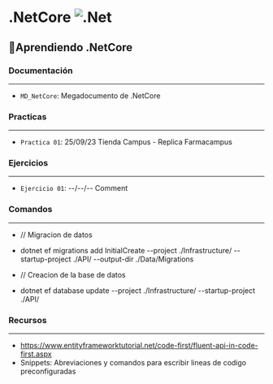 # .NetCore ![.Net](https://img.shields.io/badge/.NET-5C2D91?style=&logo=.net&logoColor=white)
## :hammer:Aprendiendo .NetCore
### Documentación
---
- `MD_NetCore`: Megadocumento de .NetCore
### Practicas
---
- `Practica 01`: 25/09/23 Tienda Campus - Replica Farmacampus
### Ejercicios
---
- `Ejercicio 01`: --/--/-- Comment
### Comandos
---
- // Migracion de datos
-	dotnet ef migrations add InitialCreate --project ./Infrastructure/ --startup-project ./API/ --output-dir ./Data/Migrations

- // Creacion de la base de datos
- dotnet ef database update --project ./Infrastructure/ --startup-project ./API/
### Recursos
---
- https://www.entityframeworktutorial.net/code-first/fluent-api-in-code-first.aspx
- Snippets: Abreviaciones y comandos para escribir lineas de codigo preconfiguradas